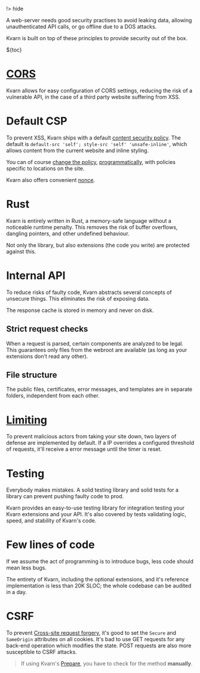 !> hide

<head>
    <title>Security | Kvarn</title>
</head>

A web-server needs good security practises to
avoid
leaking data,
allowing unauthenticated API calls,
or go offline due to a DOS attacks.

Kvarn is built on top of these principles to provide security out of the box.

${toc}

# [CORS](/cors.)

Kvarn allows for easy configuration of CORS settings, reducing the risk of a vulnerable API,
in the case of a third party website suffering from XSS.

# Default CSP

To prevent XSS, Kvarn ships with a default [content security policy](../csp.).
The default is `default-src 'self'; style-src 'self' 'unsafe-inline'`, which allows content from the current website and inline styling.

You can of course [change the policy](https://doc.kvarn.org/kvarn/extensions/struct.Extensions.html#method.with_csp), [programmatically](https://doc.kvarn.org/kvarn/csp/type.Csp.html),
with policies specific to locations on the site.

Kvarn also offers convenient [nonce](/nonce.).

# Rust

Kvarn is entirely written in Rust, a memory-safe language without a noticeable runtime penalty.
This removes the risk of buffer overflows, dangling pointers, and other undefined behaviour.

Not only the library, but also extensions (the code you write) are protected against this.

# Internal API

To reduce risks of faulty code, Kvarn abstracts several concepts of unsecure things.
This eliminates the risk of exposing data.

The response cache is stored in memory and never on disk.

## Strict request checks

When a request is parsed, certain components are analyzed to be legal.
This guarantees only files from the webroot are available (as long as your extensions don't read any other).

## File structure

The public files, certificates, error messages, and templates are in separate folders, independent from each other.

# [Limiting](/limiting.)

To prevent malicious actors from taking your site down, two layers of defense are implemented by default.
If a IP overrides a configured threshold of requests, it'll receive a error message until the timer is reset.

# Testing

Everybody makes mistakes.
A solid testing library and solid tests for a library can prevent pushing faulty code to prod.

Kvarn provides an easy-to-use testing library for integration testing your Kvarn extensions and your API.
It's also covered by tests validating logic, speed, and stability of Kvarn's code.

# Few lines of code

If we assume the act of programming is to introduce bugs, less code should mean less bugs.

The entirety of Kvarn, including the optional extensions, and it's reference implementation is less than 20K SLOC;
the whole codebase can be audited in a day.

# CSRF

To prevent [Cross-site request forgery](https://en.wikipedia.org/wiki/Cross-site_request_forgery),
it's good to set the `Secure` and `SameOrigin` attributes on all cookies.
It's bad to use GET requests for any back-end operation which modifies the state.
POST requests are also more susceptible to CSRF attacks.

> If using Kvarn's [Prepare](/extensions/#prepare), you have to check for the method **manually**.
